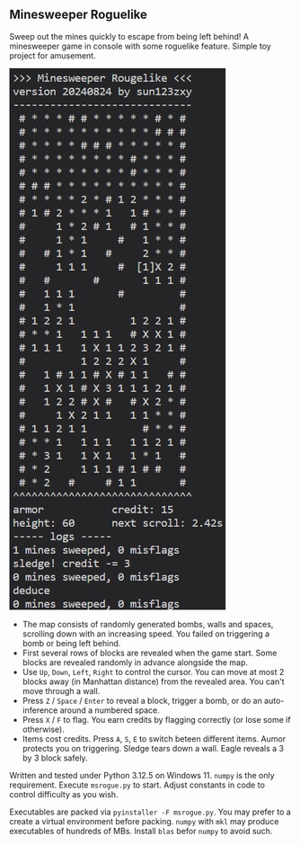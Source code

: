 ## Minesweeper Roguelike

Sweep out the mines quickly to escape from being left behind! A minesweeper game in console with some roguelike feature. Simple toy project for amusement.

![preview](doc/img/screenshot.jpg)

- The map consists of randomly generated bombs, walls and spaces, scrolling down with an increasing speed. You failed on triggering a bomb or being left behind.
- First several rows of blocks are revealed when the game start. Some blocks are revealed randomly in advance alongside the map.
- Use `Up`, `Down`, `Left`, `Right` to control the cursor. You can move at most 2 blocks away (in Manhattan distance) from the revealed area. You can't move through a wall.
- Press `Z` / `Space` / `Enter` to reveal a block, trigger a bomb, or do an auto-inference around a numbered space.
- Press `X` / `F` to flag. You earn credits by flagging correctly (or lose some if otherwise).
- Items cost credits. Press `A`, `S`, `E` to switch beteen different items. Aumor protects you on triggering. Sledge tears down a wall. Eagle reveals a 3 by 3 block safely.

Written and tested under Python 3.12.5 on Windows 11. `numpy` is the only requirement. Execute `msrogue.py` to start. Adjust constants in code to control difficulty as you wish.

Executables are packed via `pyinstaller -F msrogue.py`. You may prefer to a create a virtual environment before packing. `numpy` with `mkl` may produce executables of hundreds of MBs. Install `blas` befor `numpy` to avoid such.
